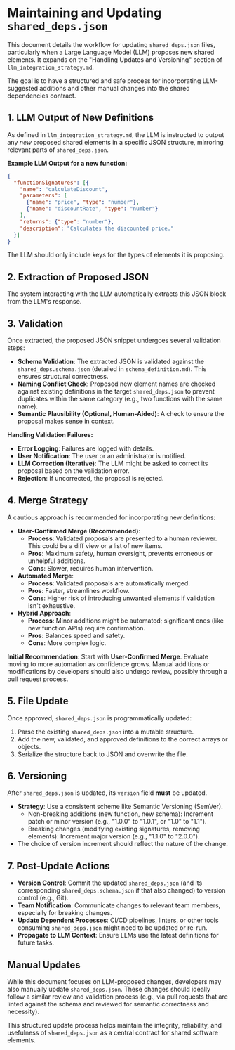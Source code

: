 # Maintaining and Updating `shared_deps.json`

This document details the workflow for updating `shared_deps.json` files, particularly when a Large Language Model (LLM) proposes new shared elements. It expands on the "Handling Updates and Versioning" section of `llm_integration_strategy.md`.

The goal is to have a structured and safe process for incorporating LLM-suggested additions and other manual changes into the shared dependencies contract.

## 1. LLM Output of New Definitions

As defined in `llm_integration_strategy.md`, the LLM is instructed to output any *new* proposed shared elements in a specific JSON structure, mirroring relevant parts of `shared_deps.json`.

**Example LLM Output for a new function:**
```json
{
  "functionSignatures": [{
    "name": "calculateDiscount",
    "parameters": [
      {"name": "price", "type": "number"},
      {"name": "discountRate", "type": "number"}
    ],
    "returns": {"type": "number"},
    "description": "Calculates the discounted price."
  }]
}
```

The LLM should only include keys for the types of elements it is proposing.

## 2. Extraction of Proposed JSON

The system interacting with the LLM automatically extracts this JSON block from the LLM's response.

## 3. Validation

Once extracted, the proposed JSON snippet undergoes several validation steps:

*   **Schema Validation**: The extracted JSON is validated against the `shared_deps.schema.json` (detailed in `schema_definition.md`). This ensures structural correctness.
*   **Naming Conflict Check**: Proposed new element names are checked against existing definitions in the target `shared_deps.json` to prevent duplicates within the same category (e.g., two functions with the same name).
*   **Semantic Plausibility (Optional, Human-Aided)**: A check to ensure the proposal makes sense in context.

**Handling Validation Failures:**

*   **Error Logging**: Failures are logged with details.
*   **User Notification**: The user or an administrator is notified.
*   **LLM Correction (Iterative)**: The LLM might be asked to correct its proposal based on the validation error.
*   **Rejection**: If uncorrected, the proposal is rejected.

## 4. Merge Strategy

A cautious approach is recommended for incorporating new definitions:

*   **User-Confirmed Merge (Recommended)**:
    *   **Process**: Validated proposals are presented to a human reviewer. This could be a diff view or a list of new items.
    *   **Pros**: Maximum safety, human oversight, prevents erroneous or unhelpful additions.
    *   **Cons**: Slower, requires human intervention.
*   **Automated Merge**:
    *   **Process**: Validated proposals are automatically merged.
    *   **Pros**: Faster, streamlines workflow.
    *   **Cons**: Higher risk of introducing unwanted elements if validation isn't exhaustive.
*   **Hybrid Approach**:
    *   **Process**: Minor additions might be automated; significant ones (like new function APIs) require confirmation.
    *   **Pros**: Balances speed and safety.
    *   **Cons**: More complex logic.

**Initial Recommendation**: Start with **User-Confirmed Merge**. Evaluate moving to more automation as confidence grows. Manual additions or modifications by developers should also undergo review, possibly through a pull request process.

## 5. File Update

Once approved, `shared_deps.json` is programmatically updated:

1.  Parse the existing `shared_deps.json` into a mutable structure.
2.  Add the new, validated, and approved definitions to the correct arrays or objects.
3.  Serialize the structure back to JSON and overwrite the file.

## 6. Versioning

After `shared_deps.json` is updated, its `version` field **must** be updated.

*   **Strategy**: Use a consistent scheme like Semantic Versioning (SemVer).
    *   Non-breaking additions (new function, new schema): Increment patch or minor version (e.g., "1.0.0" to "1.0.1", or "1.0" to "1.1").
    *   Breaking changes (modifying existing signatures, removing elements): Increment major version (e.g., "1.1.0" to "2.0.0").
*   The choice of version increment should reflect the nature of the change.

## 7. Post-Update Actions

*   **Version Control**: Commit the updated `shared_deps.json` (and its corresponding `shared_deps.schema.json` if that also changed) to version control (e.g., Git).
*   **Team Notification**: Communicate changes to relevant team members, especially for breaking changes.
*   **Update Dependent Processes**: CI/CD pipelines, linters, or other tools consuming `shared_deps.json` might need to be updated or re-run.
*   **Propagate to LLM Context**: Ensure LLMs use the latest definitions for future tasks.

## Manual Updates

While this document focuses on LLM-proposed changes, developers may also manually update `shared_deps.json`. These changes should ideally follow a similar review and validation process (e.g., via pull requests that are linted against the schema and reviewed for semantic correctness and necessity).

This structured update process helps maintain the integrity, reliability, and usefulness of `shared_deps.json` as a central contract for shared software elements.
